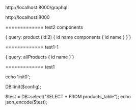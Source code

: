 
http://localhost:8000/graphql

http://localhost:8000

============= test2 components

{
   query: product (id:2) {
       id
       name
       components {
           id
           name
       }
   }
}


============= test1-1

{
    query: allProducts {
        id
        name
    }
}


============= test1  

echo 'init0';

DB::init($config);

$test = DB::select("SELECT * FROM products_table");
echo json_encode($test);

